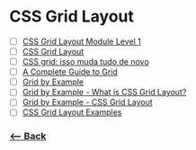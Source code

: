 # CSS Grid Layout

- [ ] [CSS Grid Layout Module Level 1](https://www.w3.org/TR/css3-grid-layout/)
- [ ] [CSS Grid Layout](https://developer.mozilla.org/en-US/docs/Web/CSS/CSS_Grid_Layout)
- [ ] [CSS grid: isso muda tudo de novo](http://loopinfinito.com.br/2013/10/08/css-grid-isso-muda-tudo-de-novo/)
- [ ] [A Complete Guide to Grid](https://css-tricks.com/snippets/css/complete-guide-grid/)
- [ ] [Grid by Example](http://gridbyexample.com/examples/)
- [ ] [Grid by Example - What is CSS Grid Layout?](http://gridbyexample.com/what/)
- [ ] [Grid by Example - CSS Grid Layout](http://gridbyexample.com/)
- [ ] [CSS Grid Layout Examples](https://igalia.github.io/css-grid-layout/)

### [<-- Back](https://github.com/simoneas02/crazy-learning/)
